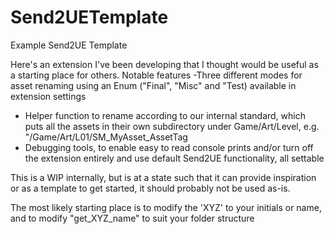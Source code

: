 # Send2UETemplate
Example Send2UE Template 

Here's an extension I've been developing that I thought would be useful as a starting place for others. 
Notable features
-Three different modes for asset renaming using an Enum ("Final", "Misc" and "Test) available in extension settings
- Helper function to rename according to our internal standard, which puts all the assets in their own subdirectory under Game/Art/Level, e.g. "/Game/Art/L01/SM_MyAsset_AssetTag
- Debugging tools, to enable easy to read console prints and/or turn off the extension entirely and use default Send2UE functionality, all settable 

This is a WIP internally, but is at a state such that it can provide inspiration or as a template to get started, it should probably not be used as-is.

The most likely starting place is to modify the 'XYZ' to your initials or name, and to modify "get_XYZ_name" to suit your folder structure
